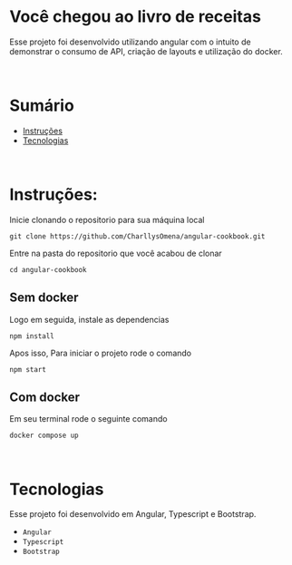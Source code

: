 # Você chegou ao livro de receitas
Esse projeto foi desenvolvido utilizando angular com o intuito de demonstrar o consumo de API, criação de layouts e utilização do docker.

<p>&nbsp</p>

# Sumário

- [Instruções](#instruções)
- [Tecnologias](#tecnologias)

<p>&nbsp</p>

# Instruções:

Inicie clonando o repositorio para sua máquina local

```
git clone https://github.com/CharllysOmena/angular-cookbook.git
```

Entre na pasta do repositorio que você acabou de clonar

```
cd angular-cookbook
```

## Sem docker

Logo em seguida, instale as dependencias

```
npm install
```

Apos isso, Para iniciar o projeto rode o comando

```
npm start
```
## Com docker

Em seu terminal rode o seguinte comando

```
docker compose up
```

<p>&nbsp</p>

# Tecnologias

Esse projeto foi desenvolvido em Angular, Typescript e Bootstrap.

- `Angular`
- `Typescript`
- `Bootstrap`


